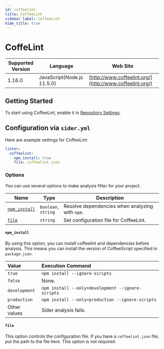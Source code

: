 ```yaml
---
id: coffeelint
title: CoffeeLint
sidebar_label: CoffeeLint
hide_title: true
---
```


# CoffeLint

| Supported Version | Language | Web Site |
| ----------------- | -------- | -------- |
| 1.16.0 | JavaScript(Node.js 11.5.0) | [http://www.coffeelint.org/](http://www.coffeelint.org/) |

## Getting Started

To start using CoffeeLint, enable it in [Repository Settings](../../getting-started/repository-settings.md).

## Configuration via `sider.yml`

Here are example settings for CoffeeLint:

```yaml
linter:
  coffeelint:
    npm_install: true
    file: coffeelint.json
```

### Options

You can use several options to make analysis fitter for your project.

| Name | Type | Description |
| ---- | ---- | ----------- |
| [`npm_install`](#npm_install) | `boolean`,<br />`string` | Resolve dependencies when analyzing with `npm`. |
| [`file`](#file) | `string` | Set configuration file for CoffeeLint. |

#### `npm_install`

By using this option, you can install coffeelint and dependencies before analysis. This means you can install the version of CoffeeScript specified in `package.json`.

| Value | Execution Command |
| :---- | :---------------- |
| `true` | `npm install --ignore-scripts` |
| `false` | None. |
| `development` | `npm install --only=development --ignore-scripts` |
| `production` | `npm install --only=production --ignore-scripts` |
| Other values | Sider analysis fails. |

#### `file`

This option controls the configuration file. If you have a `coffeelint.json` file, put the path to the file here. This option is not required.

